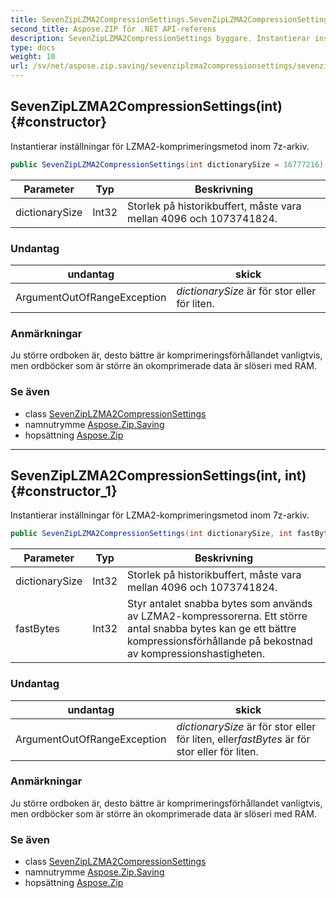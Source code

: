 ```yaml
---
title: SevenZipLZMA2CompressionSettings.SevenZipLZMA2CompressionSettings
second_title: Aspose.ZIP för .NET API-referens
description: SevenZipLZMA2CompressionSettings byggare. Instantierar inställningar för LZMA2komprimeringsmetod inom 7zarkiv.
type: docs
weight: 10
url: /sv/net/aspose.zip.saving/sevenziplzma2compressionsettings/sevenziplzma2compressionsettings/
---
```

## SevenZipLZMA2CompressionSettings(int) {#constructor}

Instantierar inställningar för LZMA2-komprimeringsmetod inom 7z-arkiv.

```csharp
public SevenZipLZMA2CompressionSettings(int dictionarySize = 16777216)
```

| Parameter | Typ | Beskrivning |
| --- | --- | --- |
| dictionarySize | Int32 | Storlek på historikbuffert, måste vara mellan 4096 och 1073741824. |

### Undantag

| undantag | skick |
| --- | --- |
| ArgumentOutOfRangeException | *dictionarySize* är för stor eller för liten. |

### Anmärkningar

Ju större ordboken är, desto bättre är komprimeringsförhållandet vanligtvis, men ordböcker som är större än okomprimerade data är slöseri med RAM.

### Se även

* class [SevenZipLZMA2CompressionSettings](../)
* namnutrymme [Aspose.Zip.Saving](../../sevenziplzma2compressionsettings/)
* hopsättning [Aspose.Zip](../../../)

---

## SevenZipLZMA2CompressionSettings(int, int) {#constructor_1}

Instantierar inställningar för LZMA2-komprimeringsmetod inom 7z-arkiv.

```csharp
public SevenZipLZMA2CompressionSettings(int dictionarySize, int fastBytes = 32)
```

| Parameter | Typ | Beskrivning |
| --- | --- | --- |
| dictionarySize | Int32 | Storlek på historikbuffert, måste vara mellan 4096 och 1073741824. |
| fastBytes | Int32 | Styr antalet snabba bytes som används av LZMA2-kompressorerna. Ett större antal snabba bytes kan ge ett bättre kompressionsförhållande på bekostnad av kompressionshastigheten. |

### Undantag

| undantag | skick |
| --- | --- |
| ArgumentOutOfRangeException | *dictionarySize* är för stor eller för liten, eller*fastBytes* är för stor eller för liten. |

### Anmärkningar

Ju större ordboken är, desto bättre är komprimeringsförhållandet vanligtvis, men ordböcker som är större än okomprimerade data är slöseri med RAM.

### Se även

* class [SevenZipLZMA2CompressionSettings](../)
* namnutrymme [Aspose.Zip.Saving](../../sevenziplzma2compressionsettings/)
* hopsättning [Aspose.Zip](../../../)


